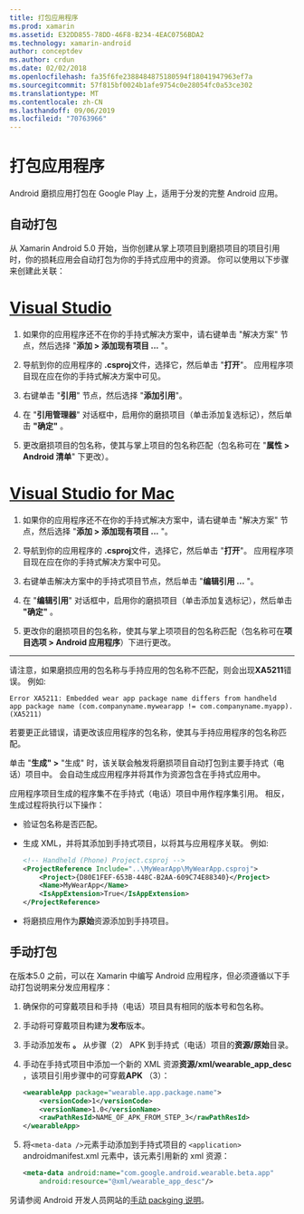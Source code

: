 ```yaml
---
title: 打包应用程序
ms.prod: xamarin
ms.assetid: E32DD855-78DD-46F8-B234-4EAC0756BDA2
ms.technology: xamarin-android
author: conceptdev
ms.author: crdun
ms.date: 02/02/2018
ms.openlocfilehash: fa35f6fe2388484875180594f18041947963ef7a
ms.sourcegitcommit: 57f815bf0024b1afe9754c0e28054fc0a53ce302
ms.translationtype: MT
ms.contentlocale: zh-CN
ms.lasthandoff: 09/06/2019
ms.locfileid: "70763966"
---
```

# <a name="packaging-wear-apps"></a>打包应用程序

Android 磨损应用打包在 Google Play 上，适用于分发的完整 Android 应用。 

## <a name="automatic-packaging"></a>自动打包

从 Xamarin Android 5.0 开始，当你创建从掌上项项目到磨损项目的项目引用时，你的损耗应用会自动打包为你的手持式应用中的资源。 你可以使用以下步骤来创建此关联： 

# <a name="visual-studiotabwindows"></a>[Visual Studio](#tab/windows)

1. 如果你的应用程序还不在你的手持式解决方案中，请右键单击 "解决方案" 节点，然后选择 "**添加 > 添加现有项目 ...** "。

2. 导航到你的应用程序的 **.csproj**文件，选择它，然后单击 "**打开**"。 应用程序项目现在应在你的手持式解决方案中可见。

3. 右键单击 "**引用**" 节点，然后选择 "**添加引用**"。

4. 在 "**引用管理器**" 对话框中，启用你的磨损项目（单击添加复选标记），然后单击 **"确定"** 。

5. 更改磨损项目的包名称，使其与掌上项目的包名称匹配（包名称可在 "**属性 > Android 清单**" 下更改）。

# <a name="visual-studio-for-mactabmacos"></a>[Visual Studio for Mac](#tab/macos)

1. 如果你的应用程序还不在你的手持式解决方案中，请右键单击 "解决方案" 节点，然后选择 "**添加 > 添加现有项目 ...** "。

2. 导航到你的应用程序的 **.csproj**文件，选择它，然后单击 "**打开**"。 应用程序项目现在应在你的手持式解决方案中可见。

3. 右键单击解决方案中的手持式项目节点，然后单击 "**编辑引用 ...** "。

4. 在 "**编辑引用**" 对话框中，启用你的磨损项目（单击添加复选标记），然后单击 **"确定"** 。

5. 更改你的磨损项目的包名称，使其与掌上项项目的包名称匹配（包名称可在**项目选项 > Android 应用程序**）下进行更改。

-----

请注意，如果磨损应用的包名称与手持应用的包名称不匹配，则会出现**XA5211**错误。 例如:

```shell
Error XA5211: Embedded wear app package name differs from handheld 
app package name (com.companyname.mywearapp != com.companyname.myapp). (XA5211)
```

若要更正此错误，请更改该应用程序的包名称，使其与手持应用程序的包名称匹配。

单击 "**生成" >** "生成" 时，该关联会触发将磨损项目自动打包到主要手持式（电话）项目中。 会自动生成应用程序并将其作为资源包含在手持式应用中。

应用程序项目生成的程序集不在手持式（电话）项目中用作程序集引用。 相反，生成过程将执行以下操作：

- 验证包名称是否匹配。 

- 生成 XML，并将其添加到手持式项目，以将其与应用程序关联。 例如: 

    ```xml
    <!-- Handheld (Phone) Project.csproj -->
    <ProjectReference Include="..\MyWearApp\MyWearApp.csproj">
        <Project>{D80E1FEF-653B-448C-B2AA-609C74E88340}</Project>
        <Name>MyWearApp</Name>
        <IsAppExtension>True</IsAppExtension>
    </ProjectReference>
    ```

- 将磨损应用作为**原始**资源添加到手持项目。 

## <a name="manual-packaging"></a>手动打包

在版本5.0 之前，可以在 Xamarin 中编写 Android 应用程序，但必须遵循以下手动打包说明来分发应用程序： 

1. 确保你的可穿戴项目和手持（电话）项目具有相同的版本号和包名称。

2. 手动将可穿戴项目构建为**发布**版本。

3. 手动添加发布 **。** 从步骤（2） APK 到手持式（电话）项目的**资源/原始**目录。

4. 手动在手持式项目中添加一个新的 XML 资源**资源/xml/wearable_app_desc** ，该项目引用步骤中的可穿戴**APK** （3）：

    ```xml
    <wearableApp package="wearable.app.package.name">
        <versionCode>1</versionCode>
        <versionName>1.0</versionName>
        <rawPathResId>NAME_OF_APK_FROM_STEP_3</rawPathResId>
    </wearableApp>
    ```

5. 将`<meta-data />`元素手动添加到手持式项目的 `<application>` androidmanifest.xml 元素中，该元素引用新的 xml 资源：

    ```xml
    <meta-data android:name="com.google.android.wearable.beta.app"
        android:resource="@xml/wearable_app_desc"/>
    ```

另请参阅 Android 开发人员网站的[手动 packging 说明](https://developer.android.com/training/wearables/apps/packaging.html#PackageManually)。
